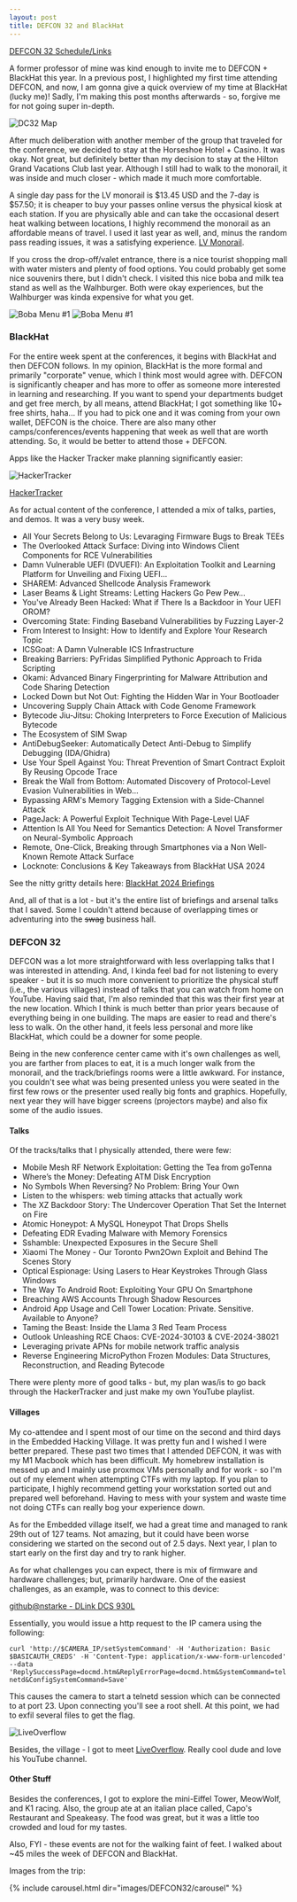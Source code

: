```yaml
---
layout: post
title: DEFCON 32 and BlackHat
---
```


[DEFCON 32 Schedule/Links](https://defcon.outel.org/dcwp/dc32/)

A former professor of mine was kind enough to invite me to DEFCON + BlackHat this year. In a previous post, I highlighted my first time attending DEFCON, and now, I am gonna give a quick overview of my time at BlackHat (lucky me)! Sadly, I'm making this post months afterwards - so, forgive me for not going super in-depth.

![DC32 Map](/images/DEFCON32/dc-32-map.png)

After much deliberation with another member of the group that traveled for the conference, we decided to stay at the Horseshoe Hotel + Casino. It was okay. Not great, but definitely better than my decision to stay at the Hilton Grand Vacations Club last year. Although I still had to walk to the monorail, it was inside and much closer - which made it much more comfortable.

A single day pass for the LV monorail is $13.45 USD and the 7-day is $57.50; it is cheaper to buy your passes online versus the physical kiosk at each station. If you are physically able and can take the occasional desert heat walking between locations, I highly recommend the monorail as an affordable means of travel. I used it last year as well, and, minus the random pass reading issues, it was a satisfying experience. [LV Monorail](https://www.lvmonorail.com/).

If you cross the drop-off/valet entrance, there is a nice tourist shopping mall with water misters and plenty of food options. You could probably get some nice souvenirs there, but I didn't check. I visited this nice boba and milk tea stand as well as the Walhburger. Both were okay experiences, but the Walhburger was kinda expensive for what you get.

![Boba Menu #1](/images/DEFCON32/bobamenu_1.jpg)
![Boba Menu #1](/images/DEFCON32/bobamenu_2.jpg)

### BlackHat

For the entire week spent at the conferences, it begins with BlackHat and then DEFCON follows. In my opinion, BlackHat is the more formal and primarily "corporate" venue, which I think most would agree with. DEFCON is significantly cheaper and has more to offer as someone more interested in learning and researching. If you want to spend your departments budget and get free merch, by all means, attend BlackHat; I got something like 10+ free shirts, haha... If you had to pick one and it was coming from your own wallet, DEFCON is the choice. There are also many other camps/conferences/events happening that week as well that are worth attending. So, it would be better to attend those + DEFCON.

Apps like the Hacker Tracker make planning significantly easier:

![HackerTracker](/images/DEFCON32/hackertracker.png)

[HackerTracker](https://hackertracker.app/)

As for actual content of the conference, I attended a mix of talks, parties, and demos. It was a very busy week.

* All Your Secrets Belong to Us: Levaraging Firmware Bugs to Break TEEs
* The Overlooked Attack Surface: Diving into Windows Client Components for RCE Vulnerabilities
* Damn Vulnerable UEFI (DVUEFI): An Exploitation Toolkit and Learning Platform for Unveiling and Fixing UEFI...
* SHAREM: Advanced Shellcode Analysis Framework
* Laser Beams & Light Streams: Letting Hackers Go Pew Pew...
* You've Already Been Hacked: What if There Is a Backdoor in Your UEFI OROM?
* Overcoming State: Finding Baseband Vulnerabilities by Fuzzing Layer-2
* From Interest to Insight: How to Identify and Explore Your Research Topic
* ICSGoat: A Damn Vulnerable ICS Infrastructure
* Breaking Barriers: PyFridas Simplified Pythonic Approach to Frida Scripting
* Okami: Advanced Binary Fingerprinting for Malware Attribution and Code Sharing Detection
* Locked Down but Not Out: Fighting the Hidden War in Your Bootloader
* Uncovering Supply Chain Attack with Code Genome Framework
* Bytecode Jiu-Jitsu: Choking Interpreters to Force Execution of Malicious Bytecode
* The Ecosystem of SIM Swap
* AntiDebugSeeker: Automatically Detect Anti-Debug to Simplify Debugging (IDA/Ghidra)
* Use Your Spell Against You: Threat Prevention of Smart Contract Exploit By Reusing Opcode Trace
* Break the Wall from Bottom: Automated Discovery of Protocol-Level Evasion Vulnerabilities in Web...
* Bypassing ARM's Memory Tagging Extension with a Side-Channel Attack
* PageJack: A Powerful Exploit Technique With Page-Level UAF
* Attention Is All You Need for Semantics Detection: A Novel Transformer on Neural-Symbolic Approach
* Remote, One-Click, Breaking through Smartphones via a Non Well-Known Remote Attack Surface
* Locknote: Conclusions & Key Takeaways from BlackHat USA 2024

See the nitty gritty details here: [BlackHat 2024 Briefings](https://www.blackhat.com/us-24/briefings/schedule/index.html)

And, all of that is a lot - but it's the entire list of briefings and arsenal talks that I saved. Some I couldn't attend because of overlapping times or adventuring into the ~~swag~~ business hall.

### DEFCON 32

DEFCON was a lot more straightforward with less overlapping talks that I was interested in attending. And, I kinda feel bad for not listening to every speaker - but it is so much more convenient to prioritize the physical stuff (i.e., the various villages) instead of talks that you can watch from home on YouTube. Having said that, I'm also reminded that this was their first year at the new location. Which I think is much better than prior years because of everything being in one building. The maps are easier to read and there's less to walk. On the other hand, it feels less personal and more like BlackHat, which could be a downer for some people.

Being in the new conference center came with it's own challenges as well, you are farther from places to eat, it is a much longer walk from the monorail, and the track/briefings rooms were a little awkward. For instance, you couldn't see what was being presented unless you were seated in the first few rows or the presenter used really big fonts and graphics. Hopefully, next year they will have bigger screens (projectors maybe) and also fix some of the audio issues.

#### Talks

Of the tracks/talks that I physically attended, there were few:

* Mobile Mesh RF Network Exploitation: Getting the Tea from goTenna
* Where’s the Money: Defeating ATM Disk Encryption
* No Symbols When Reversing? No Problem: Bring Your Own
* Listen to the whispers: web timing attacks that actually work
* The XZ Backdoor Story: The Undercover Operation That Set the Internet on Fire
* Atomic Honeypot: A MySQL Honeypot That Drops Shells
* Defeating EDR Evading Malware with Memory Forensics
* Sshamble: Unexpected Exposures in the Secure Shell
* Xiaomi The Money - Our Toronto Pwn2Own Exploit and Behind The Scenes Story
* Optical Espionage: Using Lasers to Hear Keystrokes Through Glass Windows
* The Way To Android Root: Exploiting Your GPU On Smartphone
* Breaching AWS Accounts Through Shadow Resources
* Android App Usage and Cell Tower Location: Private. Sensitive. Available to Anyone?
* Taming the Beast: Inside the Llama 3 Red Team Process
* Outlook Unleashing RCE Chaos: CVE-2024-30103 & CVE-2024-38021
* Leveraging private APNs for mobile network traffic analysis
* Reverse Engineering MicroPython Frozen Modules: Data Structures, Reconstruction, and Reading Bytecode

There were plenty more of good talks - but, my plan was/is to go back through the HackerTracker and just make my own YouTube playlist. 

#### Villages

My co-attendee and I spent most of our time on the second and third days in the Embedded Hacking Village. It was pretty fun and I wished I were better prepared. These past two times that I attended DEFCON, it was with my M1 Macbook which has been difficult. My homebrew installation is messed up and I mainly use proxmox VMs personally and for work - so I'm out of my element when attempting CTFs with my laptop. If you plan to participate, I highly recommend getting your workstation sorted out and prepared well beforehand. Having to mess with your system and waste time not doing CTFs can really bog your experience down.

As for the Embedded village itself, we had a great time and managed to rank 29th out of 127 teams. Not amazing, but it could have been worse considering we started on the second out of 2.5 days. Next year, I plan to start early on the first day and try to rank higher.

As for what challenges you can expect, there is mix of firmware and hardware challenges; but, primarily hardware. One of the easiest challenges, as an example, was to connect to this device:

[github@nstarke - DLink DCS 930L](https://gist.github.com/nstarke/18c662192a1b40b8c9a39236fb8d24bb)

Essentially, you would issue a http request to the IP camera using the following:

`curl 'http://$CAMERA_IP/setSystemCommand' -H 'Authorization: Basic $BASICAUTH_CREDS' -H 'Content-Type: application/x-www-form-urlencoded' --data 'ReplySuccessPage=docmd.htm&ReplyErrorPage=docmd.htm&SystemCommand=telnetd&ConfigSystemCommand=Save'`

This causes the camera to start a telnetd session which can be connected to at port 23. Upon connecting you'll see a root shell. At this point, we had to exfil several files to get the flag.

![LiveOverflow](/images/DEFCON32/liveoverflow.jpg)

Besides, the village - I got to meet [LiveOverflow](https://www.youtube.com/@LiveOverflow). Really cool dude and love his YouTube channel.

#### Other Stuff

Besides the conferences, I got to explore the mini-Eiffel Tower, MeowWolf, and K1 racing. Also, the group ate at an italian place called, Capo's Restaurant and Speakeasy. The food was great, but it was a little too crowded and loud for my tastes.

Also, FYI - these events are not for the walking faint of feet. I walked about ~45 miles the week of DEFCON and BlackHat.

Images from the trip:

{% include carousel.html dir="images/DEFCON32/carousel" %}
